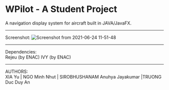 # WPilot - A Student Project 


A navigation display system for aircraft built in JAVA/JavaFX.   

----------------------------------------------------------------------------------------------------------
Screenshot:
![Screenshot from 2021-06-24 11-51-48](https://user-images.githubusercontent.com/55579160/123242725-9c9a7e00-d4e2-11eb-9a54-272f4959ddc0.png)


----------------------------------------------------------------------------------------------------------
Dependencies:\
  Rejeu (by ENAC)
  IVY (by ENAC)


----------------------------------------------------------------------------------------------------------
AUTHORS:\
  XIA Yu | NGO Minh Nhut | SIROBHUSHANAM Anuhya Jayakumar |TRUONG Duc Duy An
